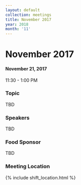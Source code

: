 ```yaml
---
layout: default
collection: meetings
title: November 2017
year: 2018
month: '11'
---
```


# November 2017

#### November 21, 2017
11:30 - 1:00 PM

### Topic

TBD

### Speakers

TBD

### Food Sponsor

TBD

### Meeting Location
{% include shift_location.html %}

